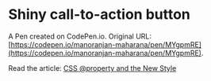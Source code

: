 # Shiny call-to-action button

A Pen created on CodePen.io. Original URL: [https://codepen.io/manoranjan-maharana/pen/MYgpmRE](https://codepen.io/manoranjan-maharana/pen/MYgpmRE).

Read the article: <a href="https://ryanmulligan.dev/blog/css-property-new-style/">CSS @property and the New Style</a>